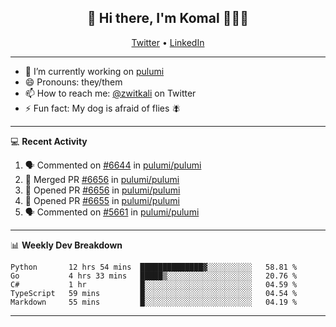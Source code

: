 <h2 align="center"> 👋 Hi there, I'm Komal 🧑🏾‍💻 </h2>
<p align="center">
    <a href="https://twitter.com/zwitkali">Twitter</a> •
    <a href="https://www.linkedin.com/in/komal-ali/">LinkedIn</a>
</p>

--------

- 🔭 I’m currently working on [pulumi](https://github.com/pulumi/pulumi)
- 😄 Pronouns: they/them
- 📫 How to reach me: [@zwitkali](https://twitter.com/zwitkali) on Twitter
- ⚡ Fun fact: My dog is afraid of flies 🪰

--------
💻 **Recent Activity**

<!--START_SECTION:activity-->
1. 🗣 Commented on [#6644](https://github.com/pulumi/pulumi/issues/6644) in [pulumi/pulumi](https://github.com/pulumi/pulumi)
2. 🎉 Merged PR [#6656](https://github.com/pulumi/pulumi/pull/6656) in [pulumi/pulumi](https://github.com/pulumi/pulumi)
3. 💪 Opened PR [#6656](https://github.com/pulumi/pulumi/pull/6656) in [pulumi/pulumi](https://github.com/pulumi/pulumi)
4. 💪 Opened PR [#6655](https://github.com/pulumi/pulumi/pull/6655) in [pulumi/pulumi](https://github.com/pulumi/pulumi)
5. 🗣 Commented on [#5661](https://github.com/pulumi/pulumi/issues/5661) in [pulumi/pulumi](https://github.com/pulumi/pulumi)
<!--END_SECTION:activity-->

--------

📊 **Weekly Dev Breakdown**
<!--START_SECTION:waka-->
```text
Python       12 hrs 54 mins  ██████████████▓░░░░░░░░░░   58.81 % 
Go           4 hrs 33 mins   █████▒░░░░░░░░░░░░░░░░░░░   20.76 % 
C#           1 hr            █░░░░░░░░░░░░░░░░░░░░░░░░   04.59 % 
TypeScript   59 mins         █░░░░░░░░░░░░░░░░░░░░░░░░   04.54 % 
Markdown     55 mins         █░░░░░░░░░░░░░░░░░░░░░░░░   04.19 % 
```
<!--END_SECTION:waka-->

--------